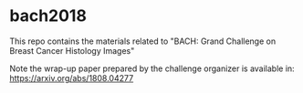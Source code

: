 # bach2018
This repo contains the materials related to "BACH: Grand Challenge on Breast Cancer Histology Images"

Note the wrap-up paper prepared by the challenge organizer is available in: https://arxiv.org/abs/1808.04277 

